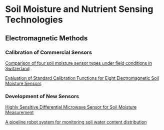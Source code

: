 # Soil Moisture and Nutrient Sensing Technologies
## Electromagnetic Methods
### Calibration of Commercial Sensors
[Comparison of four soil moisture sensor types under field conditions in Switzerland](https://doi.org/10.1016/j.jhydrol.2012.01.041)

[Evaluation of Standard Calibration Functions for Eight Electromagnetic Soil Moisture Sensors](https://acsess.onlinelibrary.wiley.com/doi/full/10.2136/vzj2012.0160)
### Development of New Sensors
[Highly Sensitive Differential Microwave Sensor for Soil Moisture Measurement](https://ieeexplore.ieee.org/abstract/document/9605592)

[A pipeline robot system for monitoring soil water content distribution](https://doi.org/10.1016/j.jhydrol.2023.129526)

